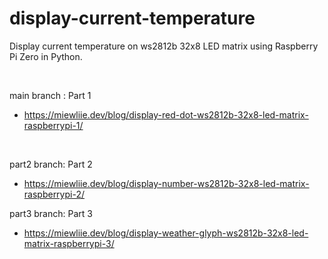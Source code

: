 # display-current-temperature
Display current temperature on ws2812b 32x8 LED matrix using Raspberry Pi Zero in Python. 

<br>

main branch : Part 1<br>
- https://miewliie.dev/blog/display-red-dot-ws2812b-32x8-led-matrix-raspberrypi-1/
<br>

part2 branch: Part 2 <br>
- https://miewliie.dev/blog/display-number-ws2812b-32x8-led-matrix-raspberrypi-2/

part3 branch: Part 3 <br>
- https://miewliie.dev/blog/display-weather-glyph-ws2812b-32x8-led-matrix-raspberrypi-3/

